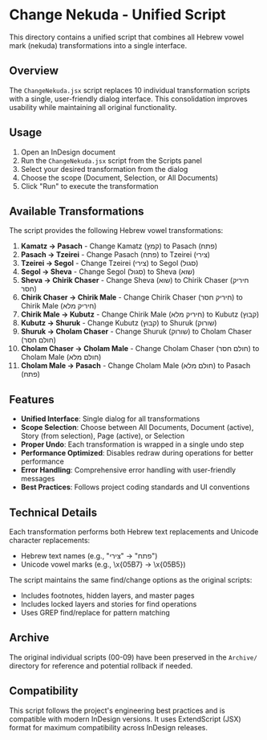 # Change Nekuda - Unified Script

This directory contains a unified script that combines all Hebrew vowel mark (nekuda) transformations into a single interface.

## Overview

The `ChangeNekuda.jsx` script replaces 10 individual transformation scripts with a single, user-friendly dialog interface. This consolidation improves usability while maintaining all original functionality.

## Usage

1. Open an InDesign document
2. Run the `ChangeNekuda.jsx` script from the Scripts panel
3. Select your desired transformation from the dialog
4. Choose the scope (Document, Selection, or All Documents)
5. Click "Run" to execute the transformation

## Available Transformations

The script provides the following Hebrew vowel transformations:

1. **Kamatz → Pasach** - Change Kamatz (קמץ) to Pasach (פתח)
2. **Pasach → Tzeirei** - Change Pasach (פתח) to Tzeirei (צירי)
3. **Tzeirei → Segol** - Change Tzeirei (צירי) to Segol (סגול)
4. **Segol → Sheva** - Change Segol (סגול) to Sheva (שוא)
5. **Sheva → Chirik Chaser** - Change Sheva (שוא) to Chirik Chaser (חיריק חסר)
6. **Chirik Chaser → Chirik Male** - Change Chirik Chaser (חיריק חסר) to Chirik Male (חיריק מלא)
7. **Chirik Male → Kubutz** - Change Chirik Male (חיריק מלא) to Kubutz (קבוץ)
8. **Kubutz → Shuruk** - Change Kubutz (קבוץ) to Shuruk (שורוק)
9. **Shuruk → Cholam Chaser** - Change Shuruk (שורוק) to Cholam Chaser (חולם חסר)
10. **Cholam Chaser → Cholam Male** - Change Cholam Chaser (חולם חסר) to Cholam Male (חולם מלא)
11. **Cholam Male → Pasach** - Change Cholam Male (חולם מלא) to Pasach (פתח)

## Features

- **Unified Interface**: Single dialog for all transformations
- **Scope Selection**: Choose between All Documents, Document (active), Story (from selection), Page (active), or Selection
- **Proper Undo**: Each transformation is wrapped in a single undo step
- **Performance Optimized**: Disables redraw during operations for better performance
- **Error Handling**: Comprehensive error handling with user-friendly messages
- **Best Practices**: Follows project coding standards and UI conventions

## Technical Details

Each transformation performs both Hebrew text replacements and Unicode character replacements:
- Hebrew text names (e.g., "פתח" → "צירי")
- Unicode vowel marks (e.g., \x{05B7} → \x{05B5})

The script maintains the same find/change options as the original scripts:
- Includes footnotes, hidden layers, and master pages
- Includes locked layers and stories for find operations
- Uses GREP find/replace for pattern matching

## Archive

The original individual scripts (00-09) have been preserved in the `Archive/` directory for reference and potential rollback if needed.

## Compatibility

This script follows the project's engineering best practices and is compatible with modern InDesign versions. It uses ExtendScript (JSX) format for maximum compatibility across InDesign releases.
